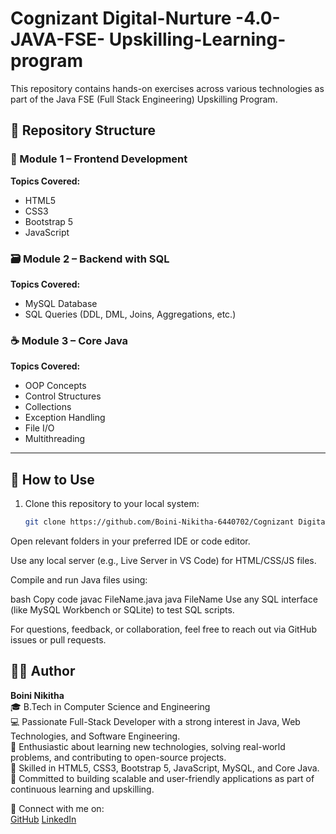 # Cognizant Digital-Nurture -4.0- JAVA-FSE- Upskilling-Learning-program
 
This repository contains hands-on exercises across various technologies as part of the Java FSE (Full Stack Engineering) Upskilling Program.

## 📁 Repository Structure

### 📘 Module 1 – Frontend Development
**Topics Covered:**  
- HTML5  
- CSS3  
- Bootstrap 5  
- JavaScript




### 🗃️ Module 2 – Backend with SQL
**Topics Covered:**  
- MySQL Database  
- SQL Queries (DDL, DML, Joins, Aggregations, etc.)



### ☕ Module 3 – Core Java
**Topics Covered:**  
- OOP Concepts  
- Control Structures  
- Collections  
- Exception Handling  
- File I/O  
- Multithreading 

---

## 🔧 How to Use

1. Clone this repository to your local system:
   ```bash
   git clone https://github.com/Boini-Nikitha-6440702/Cognizant Digital Nurture 4.0.JAVA FSE Upskilling learning program.git

Open relevant folders in your preferred IDE or code editor.

Use any local server (e.g., Live Server in VS Code) for HTML/CSS/JS files.

Compile and run Java files using:

bash Copy code javac FileName.java java FileName Use any SQL interface (like MySQL Workbench or SQLite) to test SQL scripts.

For questions, feedback, or collaboration, feel free to reach out via GitHub issues or pull requests.


## 👩‍💻 Author

**Boini Nikitha**  
🎓 B.Tech in Computer Science and Engineering  
💻 Passionate Full-Stack Developer with a strong interest in Java, Web Technologies, and Software Engineering.  
🌱 Enthusiastic about learning new technologies, solving real-world problems, and contributing to open-source projects.  
🚀 Skilled in HTML5, CSS3, Bootstrap 5, JavaScript, MySQL, and Core Java.  
📂 Committed to building scalable and user-friendly applications as part of continuous learning and upskilling.

🔗 Connect with me on:  
[GitHub](https://github.com/Boini-Nikitha) 
[LinkedIn](https://www.linkedin.com/in/NikithaBoini)


